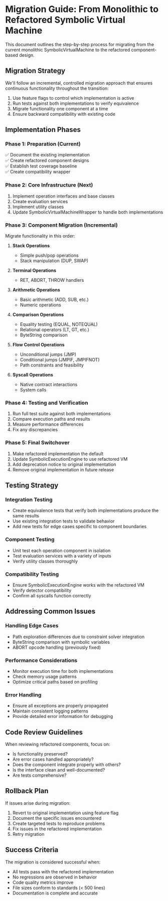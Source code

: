 # Migration Guide: From Monolithic to Refactored Symbolic Virtual Machine

This document outlines the step-by-step process for migrating from the current monolithic SymbolicVirtualMachine to the refactored component-based design.

## Migration Strategy

We'll follow an incremental, controlled migration approach that ensures continuous functionality throughout the transition:

1. Use feature flags to control which implementation is active
2. Run tests against both implementations to verify equivalence
3. Migrate functionality one component at a time
4. Ensure backward compatibility with existing code

## Implementation Phases

### Phase 1: Preparation (Current)

✅ Document the existing implementation  
✅ Create refactored component designs  
✅ Establish test coverage baseline  
✅ Create compatibility wrapper  

### Phase 2: Core Infrastructure (Next)

1. Implement operation interfaces and base classes
2. Create evaluation services
3. Implement utility classes
4. Update SymbolicVirtualMachineWrapper to handle both implementations

### Phase 3: Component Migration (Incremental)

Migrate functionality in this order:

1. **Stack Operations**
   - Simple push/pop operations
   - Stack manipulation (DUP, SWAP)
   
2. **Terminal Operations**
   - RET, ABORT, THROW handlers
   
3. **Arithmetic Operations**
   - Basic arithmetic (ADD, SUB, etc.)
   - Numeric operations
   
4. **Comparison Operations**
   - Equality testing (EQUAL, NOTEQUAL)
   - Relational operators (LT, GT, etc.)
   - ByteString comparison
   
5. **Flow Control Operations**
   - Unconditional jumps (JMP)
   - Conditional jumps (JMPIF, JMPIFNOT)
   - Path constraints and feasibility
   
6. **Syscall Operations**
   - Native contract interactions
   - System calls

### Phase 4: Testing and Verification

1. Run full test suite against both implementations
2. Compare execution paths and results
3. Measure performance differences
4. Fix any discrepancies

### Phase 5: Final Switchover

1. Make refactored implementation the default
2. Update SymbolicExecutionEngine to use refactored VM
3. Add deprecation notice to original implementation
4. Remove original implementation in future release

## Testing Strategy

### Integration Testing

- Create equivalence tests that verify both implementations produce the same results
- Use existing integration tests to validate behavior
- Add new tests for edge cases specific to component boundaries

### Component Testing

- Unit test each operation component in isolation
- Test evaluation services with a variety of inputs
- Verify utility classes thoroughly

### Compatibility Testing

- Ensure SymbolicExecutionEngine works with the refactored VM
- Verify detector compatibility
- Confirm all syscalls function correctly

## Addressing Common Issues

### Handling Edge Cases

- Path exploration differences due to constraint solver integration
- ByteString comparison with symbolic variables
- ABORT opcode handling (previously fixed)

### Performance Considerations

- Monitor execution time for both implementations
- Check memory usage patterns
- Optimize critical paths based on profiling

### Error Handling

- Ensure all exceptions are properly propagated
- Maintain consistent logging patterns
- Provide detailed error information for debugging

## Code Review Guidelines

When reviewing refactored components, focus on:

- Is functionality preserved?
- Are error cases handled appropriately?
- Does the component integrate properly with others?
- Is the interface clean and well-documented?
- Are tests comprehensive?

## Rollback Plan

If issues arise during migration:

1. Revert to original implementation using feature flag
2. Document the specific issues encountered
3. Create targeted tests to reproduce problems
4. Fix issues in the refactored implementation
5. Retry migration

## Success Criteria

The migration is considered successful when:

- All tests pass with the refactored implementation
- No regressions are observed in behavior
- Code quality metrics improve
- File sizes conform to standards (< 500 lines)
- Documentation is complete and accurate